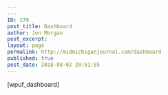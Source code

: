 ```yaml
---
---
ID: 279
post_title: Dashboard
author: Jon Morgan
post_excerpt:
layout: page
permalink: http://midmichiganjournal.com/dashboard
published: true
post_date: 2018-08-02 20:51:55
---
```

[wpuf_dashboard]
